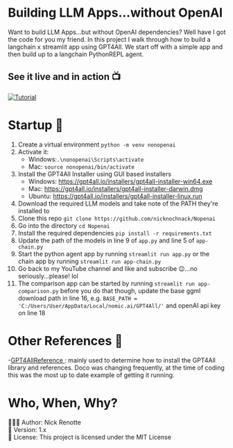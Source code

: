 # Building LLM Apps...without OpenAI 
Want to build LLM Apps...but without OpenAI dependencies? Well have I got the code for you my friend. In this project I walk through how to build a langchain x streamlit app using GPT4All. We start off with a simple app and then build up to a langchain PythonREPL agent. 

## See it live and in action 📺
[![Tutorial](https://i.imgur.com/qBoUX8m.jpg)](https://youtu.be/5JpPo-NOq9s 'Tutorial')

# Startup 🚀
1. Create a virtual environment `python -m venv nonopenai`
2. Activate it: 
   - Windows:`.\nonopenai\Scripts\activate`
   - Mac: `source nonopenai/bin/activate`
3. Install the GPT4All Installer using GUI based installers
   - Windows: https://gpt4all.io/installers/gpt4all-installer-win64.exe 
   - Mac: https://gpt4all.io/installers/gpt4all-installer-darwin.dmg
   - Ubuntu: https://gpt4all.io/installers/gpt4all-installer-linux.run
4. Download the required LLM models and take note of the PATH they're installed to
5. Clone this repo `git clone https://github.com/nicknochnack/Nopenai`
6. Go into the directory `cd Nopenai`
7. Install the required dependencies `pip install -r requirements.txt`
8. Update the path of the models in line 9 of `app.py` and line 5 of `app-chain.py`
9.  Start the python agent app by running `streamlit run app.py` or the chain app by running `streamlit run app-chain.py`  
10. Go back to my YouTube channel and like and subscribe 😉...no seriously...please! lol 
11. The comparison app can be started by running `streamlit run app-comparison.py` before you do that though, update the base ggml download path in line 16, e.g. `BASE_PATH = 'C:/Users/User/AppData/Local/nomic.ai/GPT4All/'` and openAI api key on line 18


# Other References 🔗
<p>-<a href="https://github.com/nomic-ai/gpt4all/tree/main">GPT4AllReference
</a>: mainly used to determine how to install the GPT4All library and references. Doco was changing frequently, at the time of coding this was the most up to date example of getting it running.</p>

# Who, When, Why?
👨🏾‍💻 Author: Nick Renotte <br />
📅 Version: 1.x<br />
📜 License: This project is licensed under the MIT License </br>

